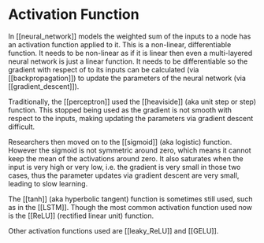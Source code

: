 # Activation Function

In [[neural_network]] models the weighted sum of the inputs to a node has an activation function applied to it. This is a non-linear, differentiable function. It needs to be non-linear as if it is linear then even a multi-layered neural network is just a linear function. It needs to be differentiable so the gradient with respect of to its inputs can be calculated (via [[backpropagation]]) to update the parameters of the neural network (via [[gradient_descent]]).

Traditionally, the [[perceptron]] used the [[heaviside]] (aka unit step or step) function. This stopped being used as the gradient is not smooth with respect to the inputs, making updating the parameters via gradient descent difficult.

Researchers then moved on to the [[sigmoid]] (aka logistic) function. However the sigmoid is not symmetric around zero, which means it cannot keep the mean of the activations around zero. It also saturates when the input is very high or very low, i.e. the gradient is very small in those two cases, thus the parameter updates via gradient descent are very small, leading to slow learning.

The [[tanh]] (aka hyperbolic tangent) function is sometimes still used, such as in the [[LSTM]]. Though the most common activation function used now is the [[ReLU]] (rectified linear unit) function.

Other activation functions used are [[leaky_ReLU]] and [[GELU]].
